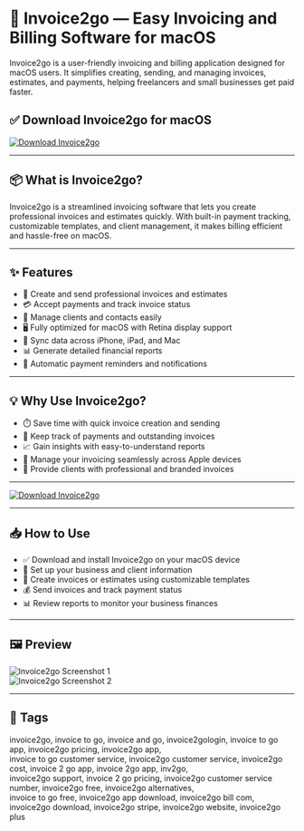 # 🧾 Invoice2go — Easy Invoicing and Billing Software for macOS

Invoice2go is a user-friendly invoicing and billing application designed for macOS users. It simplifies creating, sending, and managing invoices, estimates, and payments, helping freelancers and small businesses get paid faster.

## ✅ Download Invoice2go for macOS  
[![Download Invoice2go](https://img.shields.io/badge/Download-Invoice2go-blueviolet)](#)

---

## 📦 What is Invoice2go?

Invoice2go is a streamlined invoicing software that lets you create professional invoices and estimates quickly. With built-in payment tracking, customizable templates, and client management, it makes billing efficient and hassle-free on macOS.

---

## ✨ Features

- 📄 Create and send professional invoices and estimates  
- 💳 Accept payments and track invoice status  
- 👥 Manage clients and contacts easily  
- 🖥️ Fully optimized for macOS with Retina display support  
- 🔄 Sync data across iPhone, iPad, and Mac  
- 📊 Generate detailed financial reports  
- 🔔 Automatic payment reminders and notifications  

---

## 💡 Why Use Invoice2go?

- ⏱️ Save time with quick invoice creation and sending  
- 💼 Keep track of payments and outstanding invoices  
- 📈 Gain insights with easy-to-understand reports  
- 🔄 Manage your invoicing seamlessly across Apple devices  
- 📲 Provide clients with professional and branded invoices  

---

[![Download Invoice2go](https://img.shields.io/badge/Download-Invoice2go-blueviolet)](#)

---

## 📥 How to Use

- ✅ Download and install Invoice2go on your macOS device  
- 📝 Set up your business and client information  
- 📄 Create invoices or estimates using customizable templates  
- 💰 Send invoices and track payment status  
- 📊 Review reports to monitor your business finances  

---

## 🖼️ Preview

![Invoice2go Screenshot 1](https://i.pcmag.com/imagery/reviews/02ucnW4rS9RDGWkEv1GkuWG-5.v_1569469980.jpg)  
![Invoice2go Screenshot 2](https://i.pcmag.com/imagery/reviews/02ucnW4rS9RDGWkEv1GkuWG-6..v1569469980.jpg)

---

## 📌 Tags

invoice2go, invoice to go, invoice and go, invoice2gologin, invoice to go app, invoice2go pricing, invoice2go app,  
invoice to go customer service, invoice2go customer service, invoice2go cost, invoice 2 go app, invoice 2go app, inv2go,  
invoice2go support, invoice 2 go pricing, invoice2go customer service number, invoice2go free, invoice2go alternatives,  
invoice to go free, invoice2go app download, invoice2go bill com, invoice2go download, invoice2go stripe, invoice2go website, invoice2go plus
